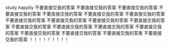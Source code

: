 study happily
不要直接交我的答案
不要直接交我的答案
不要直接交我的答案
不要直接交我的答案
不要直接交我的答案
不要直接交我的答案
不要直接交我的答案
不要直接交我的答案
不要直接交我的答案
不要直接交我的答案
不要直接交我的答案
不要直接交我的答案
不要直接交我的答案
不要直接交我的答案
不要直接交我的答案
不要直接交我的答案
不要直接交我的答案
不要直接交我的答案
不要直接交我的答案
！！！！！！！！！
